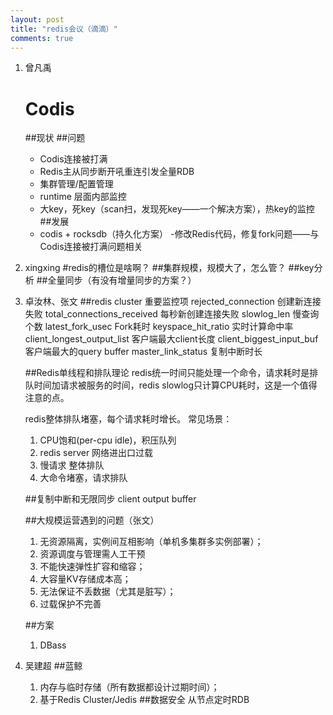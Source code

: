 ```yaml
---
layout: post
title: "redis会议（滴滴）"
comments: true
---
```

1. 曾凡禹
    # Codis
    ##现状
    ##问题
      - Codis连接被打满
      - Redis主从同步断开吼重连引发全量RDB
      - 集群管理/配置管理
      - runtime 层面内部监控
      - 大key，死key（scan扫，发现死key——一个解决方案），热key的监控
    ##发展
      - codis + rocksdb（持久化方案）
      -修改Redis代码，修复fork问题——与Codis连接被打满问题相关


2. xingxing
    #redis的槽位是啥啊？
    ##集群规模，规模大了，怎么管？
    ##key分析
    ##全量同步（有没有增量同步的方案？）

3. 卓汝林、张文
    ##redis cluster 重要监控项
    rejected_connection 创建新连接失败
    total_connections_received 每秒新创建连接失败
    slowlog_len 慢查询个数
    latest_fork_usec Fork耗时
    keyspace_hit_ratio 实时计算命中率
    client_longest_output_list 客户端最大client长度
    client_biggest_input_buf 客户端最大的query buffer
    master_link_status 复制中断时长

    ##Redis单线程和排队理论
    redis统一时间只能处理一个命令，请求耗时是排队时间加请求被服务的时间，redis slowlog只计算CPU耗时，这是一个值得注意的点。

    redis整体排队堵塞，每个请求耗时增长。
    常见场景：
    1. CPU饱和(per-cpu idle)，积压队列
    2. redis server 网络进出口过载
    3. 慢请求 整体排队
    4. 大命令堵塞，请求排队

    ##复制中断和无限同步
    client output buffer

    ##大规模运营遇到的问题（张文）
    1. 无资源隔离，实例间互相影响（单机多集群多实例部署）；
    2. 资源调度与管理需人工干预
    3. 不能快速弹性扩容和缩容；
    4. 大容量KV存储成本高；
    5. 无法保证不丢数据（尤其是脏写）；
    6. 过载保护不完善

    ##方案
    1. DBass

4. 吴建超
    ##蓝鲸
    1. 内存与临时存储（所有数据都设计过期时间）；
    2. 基于Redis Cluster/Jedis
    ##数据安全
    从节点定时RDB
